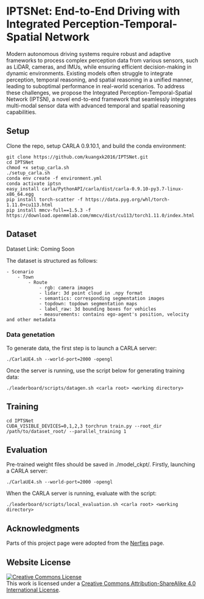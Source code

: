 # IPTSNet: End-to-End Driving with Integrated Perception-Temporal-Spatial Network
Modern autonomous driving systems require robust and adaptive frameworks to process complex perception data from various sensors, such as LiDAR, cameras, and IMUs, while ensuring efficient decision-making in dynamic environments. Existing models often struggle to integrate perception, temporal reasoning, and spatial reasoning in a unified manner, leading to suboptimal performance in real-world scenarios. To address these challenges, we propose the Integrated Perception-Temporal-Spatial Network (IPTSN), a novel end-to-end framework that seamlessly integrates multi-modal sensor data with advanced temporal and spatial reasoning capabilities.

## Setup
Clone the repo, setup CARLA 0.9.10.1, and build the conda environment:
```Shell
git clone https://github.com/kuangxk2016/IPTSNet.git
cd IPTSNet
chmod +x setup_carla.sh
./setup_carla.sh
conda env create -f environment.yml
conda activate iptsn
easy_install carla/PythonAPI/carla/dist/carla-0.9.10-py3.7-linux-x86_64.egg
pip install torch-scatter -f https://data.pyg.org/whl/torch-1.11.0+cu113.html
pip install mmcv-full==1.5.3 -f https://download.openmmlab.com/mmcv/dist/cu113/torch1.11.0/index.html
```

## Dataset
Dataset Link:  Coming Soon

The dataset is structured as follows:
```
- Scenario
    - Town
        - Route
            - rgb: camera images
            - lidar: 3d point cloud in .npy format
            - semantics: corresponding segmentation images
            - topdown: topdown segmentation maps
            - label_raw: 3d bounding boxes for vehicles
            - measurements: contains ego-agent's position, velocity and other metadata
```

### Data genetation
To generate data, the first step is to launch a CARLA server:
```Shell
./CarlaUE4.sh --world-port=2000 -opengl
```
Once the server is running, use the script below for generating training data:
```Shell
./leaderboard/scripts/datagen.sh <carla root> <working directory>
```

## Training
```Shell
cd IPTSNet
CUDA_VISIBLE_DEVICES=0,1,2,3 torchrun train.py --root_dir /path/to/dataset_root/ --parallel_training 1
```

## Evaluation
Pre-trained weight files should be saved in ./model_ckpt/.
Firstly, launching a CARLA server:
```Shell
./CarlaUE4.sh --world-port=2000 -opengl
```
When the CARLA server is running, evaluate with the script:
```Shell
./leaderboard/scripts/local_evaluation.sh <carla root> <working directory>
```

## Acknowledgments
Parts of this project page were adopted from the [Nerfies](https://nerfies.github.io/) page.

## Website License
<a rel="license" href="http://creativecommons.org/licenses/by-sa/4.0/"><img alt="Creative Commons License" style="border-width:0" src="https://i.creativecommons.org/l/by-sa/4.0/88x31.png" /></a><br />This work is licensed under a <a rel="license" href="http://creativecommons.org/licenses/by-sa/4.0/">Creative Commons Attribution-ShareAlike 4.0 International License</a>.
